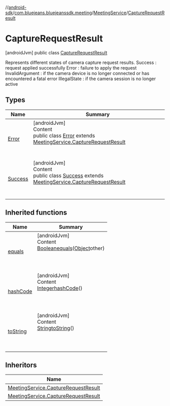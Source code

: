//[android-sdk](../../../../index.md)/[com.bluejeans.bluejeanssdk.meeting](../../index.md)/[MeetingService](../index.md)/[CaptureRequestResult](index.md)



# CaptureRequestResult  
 [androidJvm] public class [CaptureRequestResult](index.md)

Represents different states of camera capture request results. Success : request applied successfully Error : failure to apply the request InvalidArgument : if the camera device is no longer connected or has encountered a fatal error IllegalState : if the camera session is no longer active

   


## Types  
  
|  Name |  Summary | 
|---|---|
| <a name="com.bluejeans.bluejeanssdk.meeting/MeetingService.CaptureRequestResult.Error///PointingToDeclaration/"></a>[Error](-error/index.md)| <a name="com.bluejeans.bluejeanssdk.meeting/MeetingService.CaptureRequestResult.Error///PointingToDeclaration/"></a>[androidJvm]  <br>Content  <br>public class [Error](-error/index.md) extends [MeetingService.CaptureRequestResult](index.md)  <br><br><br>|
| <a name="com.bluejeans.bluejeanssdk.meeting/MeetingService.CaptureRequestResult.Success///PointingToDeclaration/"></a>[Success](-success/index.md)| <a name="com.bluejeans.bluejeanssdk.meeting/MeetingService.CaptureRequestResult.Success///PointingToDeclaration/"></a>[androidJvm]  <br>Content  <br>public class [Success](-success/index.md) extends [MeetingService.CaptureRequestResult](index.md)  <br><br><br>|


## Inherited functions  
  
|  Name |  Summary | 
|---|---|
| <a name="kotlin/MeetingService.CaptureRequestResult/equals/#kotlin.Any?/PointingToDeclaration/"></a>[equals](index.md#2052582663%2FFunctions%2F-435046686)| <a name="kotlin/MeetingService.CaptureRequestResult/equals/#kotlin.Any?/PointingToDeclaration/"></a>[androidJvm]  <br>Content  <br>[Boolean](https://developer.android.com/reference/kotlin/java/lang/Boolean.html)[equals](index.md#2052582663%2FFunctions%2F-435046686)([Object](https://developer.android.com/reference/kotlin/java/lang/Object.html)other)  <br>  <br><br><br>|
| <a name="kotlin/MeetingService.CaptureRequestResult/hashCode/#/PointingToDeclaration/"></a>[hashCode](index.md#-1659426817%2FFunctions%2F-435046686)| <a name="kotlin/MeetingService.CaptureRequestResult/hashCode/#/PointingToDeclaration/"></a>[androidJvm]  <br>Content  <br>[Integer](https://developer.android.com/reference/kotlin/java/lang/Integer.html)[hashCode](index.md#-1659426817%2FFunctions%2F-435046686)()  <br>  <br><br><br>|
| <a name="kotlin/MeetingService.CaptureRequestResult/toString/#/PointingToDeclaration/"></a>[toString](index.md#-1837592882%2FFunctions%2F-435046686)| <a name="kotlin/MeetingService.CaptureRequestResult/toString/#/PointingToDeclaration/"></a>[androidJvm]  <br>Content  <br>[String](https://developer.android.com/reference/kotlin/java/lang/String.html)[toString](index.md#-1837592882%2FFunctions%2F-435046686)()  <br>  <br><br><br>|


## Inheritors  
  
|  Name | 
|---|
| <a name="com.bluejeans.bluejeanssdk.meeting/MeetingService.CaptureRequestResult.Success///PointingToDeclaration/"></a>[MeetingService.CaptureRequestResult](-success/index.md)|
| <a name="com.bluejeans.bluejeanssdk.meeting/MeetingService.CaptureRequestResult.Error///PointingToDeclaration/"></a>[MeetingService.CaptureRequestResult](-error/index.md)|


